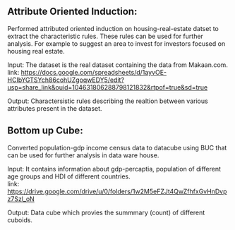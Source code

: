 ## Attribute Oriented Induction: 
Performed attributed oriented induction on housing-real-estate datset to extract the characteristic rules.
These rules can be used for further analysis. For example to suggest an area to invest for investors focused on housing real estate.

Input: The dataset is the real dataset containing the data from Makaan.com. <br/>
link: https://docs.google.com/spreadsheets/d/1ayvOE-HCIbYGTSYch86cohUZgoqwEDY5/edit?usp=share_link&ouid=104631806288798121832&rtpof=true&sd=true

Output: Charactersistic rules describing the realtion between various attributes present in the dataset.

## Bottom up Cube: 
Converted population-gdp income census data to datacube using BUC that can be used for further analysis in data ware house. 


Input: It contains information about gdp-percaptia, population of different age groups and HDI of different countries.<br/>
link: https://drive.google.com/drive/u/0/folders/1w2M5eFZJt4QwZfhfxGvHnDvpz7Szl_oN

Output: Data cube which provies the summmary (count) of different cuboids.
